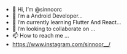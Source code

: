 - 👋 Hi, I’m @sinnoorc
- 👀 I’m a Android Developer...
- 🌱 I’m currently learning Flutter And React...
- 💞️ I’m looking to collaborate on ...
- 📫 How to reach me ...
- https://www.instagram.com/sinnoor__/
<!---
sinnoorc/sinnoorc is a ✨ special ✨ repository because its `README.md` (this file) appears on your GitHub profile.
You can click the Preview link to take a look at your changes.
--->
